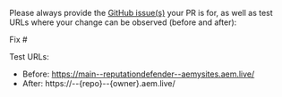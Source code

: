 Please always provide the [GitHub issue(s)](../issues) your PR is for, as well as test URLs where your change can be observed (before and after):

Fix #<gh-issue-id>

Test URLs:
- Before: https://main--reputationdefender--aemysites.aem.live/
- After: https://<branch>--{repo}--{owner}.aem.live/
